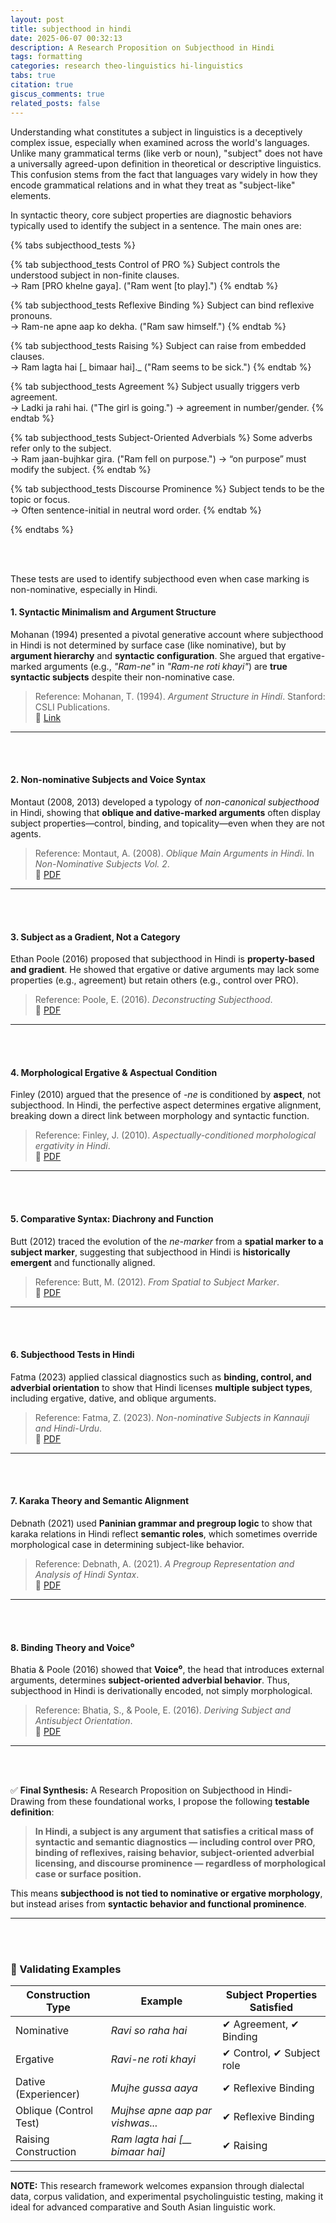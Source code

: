 ```yaml
---
layout: post
title: subjecthood in hindi
date: 2025-06-07 00:32:13
description: A Research Proposition on Subjecthood in Hindi
tags: formatting 
categories: research theo-linguistics hi-linguistics
tabs: true
citation: true
giscus_comments: true
related_posts: false
---
```


Understanding what constitutes a subject in linguistics is a deceptively complex issue, especially when examined across the world's languages. Unlike many grammatical terms (like verb or noun), "subject" does not have a universally agreed-upon definition in theoretical or descriptive linguistics. This confusion stems from the fact that languages vary widely in how they encode grammatical relations and in what they treat as "subject-like" elements.

In syntactic theory, core subject properties are diagnostic behaviors typically used to identify the subject in a sentence. The main ones are:


{% tabs subjecthood_tests %}

{% tab subjecthood_tests Control of PRO %}
Subject controls the understood subject in non-finite clauses.
<br>
→ Ram [PRO khelne gaya]. ("Ram went [to play].")
{% endtab %}

{% tab subjecthood_tests Reflexive Binding %}
Subject can bind reflexive pronouns.
<br>
→ Ram-ne apne aap ko dekha. ("Ram saw himself.")
{% endtab %}

{% tab subjecthood_tests Raising %}
Subject can raise from embedded clauses.
<br>
→ Ram lagta hai [_ bimaar hai]._ ("Ram seems to be sick.")
{% endtab %}

{% tab subjecthood_tests Agreement %}
Subject usually triggers verb agreement.
<br>
→ Ladki ja rahi hai. ("The girl is going.") → agreement in number/gender.
{% endtab %}

{% tab subjecthood_tests Subject-Oriented Adverbials %}
Some adverbs refer only to the subject.
<br>
→ Ram jaan-bujhkar gira. ("Ram fell on purpose.") → “on purpose” must modify the subject.
{% endtab %}

{% tab subjecthood_tests Discourse Prominence %}
Subject tends to be the topic or focus.
<br>
→ Often sentence-initial in neutral word order.
{% endtab %}

{% endtabs %}

<br>
<br>

These tests are used to identify subjecthood even when case marking is non-nominative, especially in Hindi.


#### 1. Syntactic Minimalism and Argument Structure
Mohanan (1994) presented a pivotal generative account where subjecthood in Hindi is not determined by surface case (like nominative), but by **argument hierarchy** and **syntactic configuration**. She argued that ergative-marked arguments (e.g., *"Ram-ne"* in *"Ram-ne roti khayi"*) are **true syntactic subjects** despite their non-nominative case.

> Reference: Mohanan, T. (1994). *Argument Structure in Hindi*. Stanford: CSLI Publications.  
> 📘 [Link](https://books.google.com/books?id=Pnyo3SJTMngC)

---

<br>
<br>

#### 2. Non-nominative Subjects and Voice Syntax
Montaut (2008, 2013) developed a typology of *non-canonical subjecthood* in Hindi, showing that **oblique and dative-marked arguments** often display subject properties—control, binding, and topicality—even when they are not agents.

> Reference: Montaut, A. (2008). *Oblique Main Arguments in Hindi*. In _Non-Nominative Subjects Vol. 2_.  
> 📖 [PDF](https://www.degruyter.com/document/doi/10.1075/tsl.61.04mon/html)

---

<br>
<br>

#### 3. Subject as a Gradient, Not a Category
Ethan Poole (2016) proposed that subjecthood in Hindi is **property-based and gradient**. He showed that ergative or dative arguments may lack some properties (e.g., agreement) but retain others (e.g., control over PRO).

> Reference: Poole, E. (2016). *Deconstructing Subjecthood*.  
> 📖 [PDF](https://ethanpoole.com/papers/poole-2016-subjecthood.pdf)

---

<br>
<br>

#### 4. Morphological Ergative & Aspectual Condition
Finley (2010) argued that the presence of *-ne* is conditioned by **aspect**, not subjecthood. In Hindi, the perfective aspect determines ergative alignment, breaking down a direct link between morphology and syntactic function.

> Reference: Finley, J. (2010). *Aspectually-conditioned morphological ergativity in Hindi*.  
> 📖 [PDF](https://archipel.uqam.ca/3870/1/D1976.pdf)

---

<br>
<br>

#### 5. Comparative Syntax: Diachrony and Function
Butt (2012) traced the evolution of the *ne-marker* from a **spatial marker to a subject marker**, suggesting that subjecthood in Hindi is **historically emergent** and functionally aligned.

> Reference: Butt, M. (2012). *From Spatial to Subject Marker*.  
> 📖 [PDF](https://ling.sprachwiss.uni-konstanz.de/pages/home/butt/main/papers/iceland12-hnd.pdf)

---

<br>
<br>

#### 6. Subjecthood Tests in Hindi
Fatma (2023) applied classical diagnostics such as **binding, control, and adverbial orientation** to show that Hindi licenses **multiple subject types**, including ergative, dative, and oblique arguments.

> Reference: Fatma, Z. (2023). *Non-nominative Subjects in Kannauji and Hindi-Urdu*.  
> 📖 [PDF](https://linguistics.uok.edu.in/Files/f6ec3740-422d-4ac1-9f52-ddfe2cffcb28/Journal/e0ccce10-07e2-4088-a575-28b943e4ece8.pdf)

---

<br>
<br>

#### 7. Karaka Theory and Semantic Alignment
Debnath (2021) used **Paninian grammar and pregroup logic** to show that karaka relations in Hindi reflect **semantic roles**, which sometimes override morphological case in determining subject-like behavior.

> Reference: Debnath, A. (2021). *A Pregroup Representation and Analysis of Hindi Syntax*.  
> 📖 [PDF](https://cdn.iiit.ac.in/cdn/web2py.iiit.ac.in/research_centres/publications/download/mastersthesis.pdf)

---

<br>
<br>

#### 8. Binding Theory and Voice⁰
Bhatia & Poole (2016) showed that **Voice⁰**, the head that introduces external arguments, determines **subject-oriented adverbial behavior**. Thus, subjecthood in Hindi is derivationally encoded, not simply morphological.

> Reference: Bhatia, S., & Poole, E. (2016). *Deriving Subject and Antisubject Orientation*.  
> 📖 [PDF](https://ojs.ub.uni-konstanz.de/jsal/index.php/fasal/article/view/104/62)

---

<br>
<br>

✅ **Final Synthesis:** A Research Proposition on Subjecthood in Hindi- Drawing from these foundational works, I propose the following **testable definition**:

> **In Hindi, a subject is any argument that satisfies a critical mass of syntactic and semantic diagnostics — including control over PRO, binding of reflexives, raising behavior, subject-oriented adverbial licensing, and discourse prominence — regardless of morphological case or surface position.**

This means **subjecthood is not tied to nominative or ergative morphology**, but instead arises from **syntactic behavior and functional prominence**.

---

<br>
<br>

### 🔬 Validating Examples

| Construction Type       | Example                         | Subject Properties Satisfied |
|-------------------------|----------------------------------|------------------------------|
| Nominative              | *Ravi so raha hai*              | ✔ Agreement, ✔ Binding       |
| Ergative                | *Ravi-ne roti khayi*            | ✔ Control, ✔ Subject role    |
| Dative (Experiencer)    | *Mujhe gussa aaya*              | ✔ Reflexive Binding          |
| Oblique (Control Test)  | *Mujhse apne aap par vishwas...*| ✔ Reflexive Binding          |
| Raising Construction    | *Ram lagta hai [__ bimaar hai]* | ✔ Raising                    |

---


**NOTE:** This research framework welcomes expansion through dialectal data, corpus validation, and experimental psycholinguistic testing, making it ideal for advanced comparative and South Asian linguistic work.
